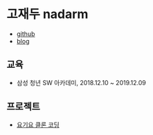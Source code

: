 # 고재두 nadarm

- [github](https://github.com/nadarm)
- [blog](https://nadarm.tistory.com/)

## 교육
- 삼성 청년 SW 아카데미, 2018.12.10 ~ 2019.12.09


## 프로젝트
- [요기요 클론 코딩](https://github.com/nadarm/yogiyo-clone.git)
